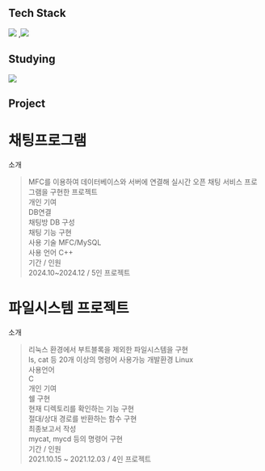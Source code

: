## Tech Stack
<a href="버튼을 눌렀을 때 이동할 링크" target="_blank"><img src="https://img.shields.io/badge/C++-20232a.svg?style=for-the-badge&logo=cplusplus&logoColor=#00599C"/></a>
,<a href="버튼을 눌렀을 때 이동할 링크" target="_blank"><img src="https://img.shields.io/badge/Java-20232a.svg?style=for-the-badge&logo=&logoColor=#00599C"/></a>
## Studying
<a href="버튼을 눌렀을 때 이동할 링크" target="_blank"><img src="https://img.shields.io/badge/SpringBoot-20232a.svg?style=for-the-badge&logo=springboot&logoColor=#00599C"/></a>
## Project
# 채팅프로그램
소개  
> MFC를 이용하여 데이터베이스와 서버에 연결해 실시간 오픈 채팅 서비스 프로그램을 구현한 프로젝트  
개인 기여  
> DB연결  
> 채팅방 DB 구성  
> 채팅 기능 구현  
사용 기술
> MFC/MySQL  
사용 언어
> C++  
기간 / 인원  
> 2024.10~2024.12 / 5인 프로젝트
# 파일시스템 프로젝트
소개  
> 리눅스 환경에서 부트블록을 제외한 파일시스템을 구현  
> ls, cat 등 20개 이상의 명령어 사용가능
개발환경
> Linux  
사용언어  
> C  
개인 기여  
> 쉘 구현  
> 현재 디렉토리를 확인하는 기능 구현  
> 절대/상대 경로를 반환하는 함수 구현  
> 최종보고서 작성  
> mycat, mycd 등의 명령어 구현  
기간 / 인원  
> 2021.10.15 ~ 2021.12.03  / 4인 프로젝트
<!--
**zzosoo/zzosoo** is a ✨ _special_ ✨ repository because its `README.md` (this file) appears on your GitHub profile.

Here are some ideas to get you started:

- 🔭 I’m currently working on ...
- 🌱 I’m currently learning ...
- 👯 I’m looking to collaborate on ...
- 🤔 I’m looking for help with ...
- 💬 Ask me about ...
- 📫 How to reach me: ...
- 😄 Pronouns: ...
- ⚡ Fun fact: ...
-->

